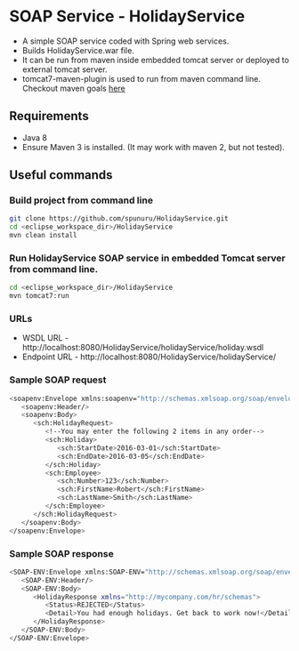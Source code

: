 # SOAP Service - HolidayService
* A simple SOAP service coded with Spring web services.
* Builds HolidayService.war file.
* It can be run from maven inside embedded tomcat server or deployed to external tomcat server.
* tomcat7-maven-plugin is used to run from maven command line.
Checkout maven goals [here](https://tomcat.apache.org/maven-plugin-2.0/tomcat7-maven-plugin/plugin-info.html)

## Requirements
* Java 8
* Ensure Maven 3 is installed. (It may work with maven 2, but not tested).

## Useful commands

### Build project from command line
```bash
git clone https://github.com/spunuru/HolidayService.git
cd <eclipse_workspace_dir>/HolidayService
mvn clean install
```

### Run HolidayService SOAP service in embedded Tomcat server from command line.
```bash
cd <eclipse_workspace_dir>/HolidayService
mvn tomcat7:run
```

### URLs
* WSDL URL - http://localhost:8080/HolidayService/holidayService/holiday.wsdl
* Endpoint URL - http://localhost:8080/HolidayService/holidayService/

### Sample SOAP request
```bash
<soapenv:Envelope xmlns:soapenv="http://schemas.xmlsoap.org/soap/envelope/" xmlns:sch="http://mycompany.com/hr/schemas">
   <soapenv:Header/>
   <soapenv:Body>
      <sch:HolidayRequest>
         <!--You may enter the following 2 items in any order-->
         <sch:Holiday>
            <sch:StartDate>2016-03-01</sch:StartDate>
            <sch:EndDate>2016-03-05</sch:EndDate>
         </sch:Holiday>
         <sch:Employee>
            <sch:Number>123</sch:Number>
            <sch:FirstName>Robert</sch:FirstName>
            <sch:LastName>Smith</sch:LastName>
         </sch:Employee>
      </sch:HolidayRequest>
   </soapenv:Body>
</soapenv:Envelope>
```

### Sample SOAP response
```bash
<SOAP-ENV:Envelope xmlns:SOAP-ENV="http://schemas.xmlsoap.org/soap/envelope/">
   <SOAP-ENV:Header/>
   <SOAP-ENV:Body>
      <HolidayResponse xmlns="http://mycompany.com/hr/schemas">
         <Status>REJECTED</Status>
         <Detail>You had enough holidays. Get back to work now!</Detail>
      </HolidayResponse>
   </SOAP-ENV:Body>
</SOAP-ENV:Envelope>
```